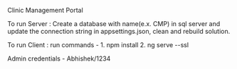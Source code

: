 Clinic Management Portal

To run Server : Create a database with name(e.x. CMP) in sql server and update the connection string in appsettings.json, clean and rebuild solution. 

To run Client : run commands - 1. npm install 2. ng serve --ssl

Admin credentials - Abhishek/1234
